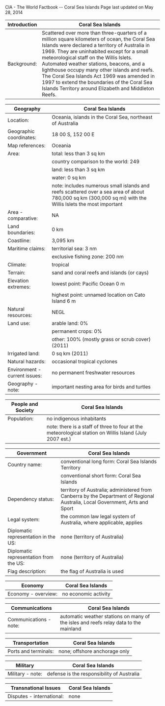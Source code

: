 CIA - The World Factbook -- Coral Sea Islands
Page last updated on May 28, 2014 

| Introduction | Coral Sea Islands |
| --- | --- |
| Background: | Scattered over more than three-quarters of a million square kilometers of ocean, the Coral Sea Islands were declared a territory of Australia in 1969. They are uninhabited except for a small meteorological staff on the Willis Islets. Automated weather stations, beacons, and a lighthouse occupy many other islands and reefs. The Coral Sea Islands Act 1969 was amended in 1997 to extend the boundaries of the Coral Sea Islands Territory around Elizabeth and Middleton Reefs. |

| Geography | Coral Sea Islands |
| --- | --- |
| Location: | Oceania, islands in the Coral Sea, northeast of Australia |
| Geographic coordinates: | 18 00 S, 152 00 E |
| Map references: | Oceania |
| Area: | total: less than 3 sq km |
| | country comparison to the world:   249 |
| | land: less than 3 sq km |
| | water: 0 sq km |
| | note: includes numerous small islands and reefs scattered over a sea area of about 780,000 sq km (300,000 sq mi) with the Willis Islets the most important |
| Area - comparative: | NA |
| Land boundaries: | 0 km |
| Coastline: | 3,095 km |
| Maritime claims: | territorial sea: 3 nm |
| | exclusive fishing zone: 200 nm |
| Climate: | tropical |
| Terrain: | sand and coral reefs and islands (or cays) |
| Elevation extremes: | lowest point: Pacific Ocean 0 m |
| | highest point: unnamed location on Cato Island 6 m |
| Natural resources: | NEGL |
| Land use: | arable land: 0% |
| | permanent crops: 0% |
| | other: 100% (mostly grass or scrub cover) (2011) |
| Irrigated land: | 0 sq km (2011) |
| Natural hazards: | occasional tropical cyclones |
| Environment - current issues: | no permanent freshwater resources |
| Geography - note: | important nesting area for birds and turtles |

| People and Society | Coral Sea Islands |
| --- | --- |
| Population: | no indigenous inhabitants |
| | note: there is a staff of three to four at the meteorological station on Willis Island (July 2007 est.) |

| Government | Coral Sea Islands |
| --- | --- |
| Country name: | conventional long form: Coral Sea Islands Territory |
| | conventional short form: Coral Sea Islands |
| Dependency status: | territory of Australia; administered from Canberra by the Department of Regional Australia, Local Government, Arts and Sport |
| Legal system: | the common law legal system of Australia, where applicable, applies |
| Diplomatic representation in the US: | none (territory of Australia) |
| Diplomatic representation from the US: | none (territory of Australia) |
| Flag description: | the flag of Australia is used |

| Economy | Coral Sea Islands |
| --- | --- |
| Economy - overview: | no economic activity |

| Communications | Coral Sea Islands |
| --- | --- |
| Communications - note: | automatic weather stations on many of the isles and reefs relay data to the mainland |

| Transportation | Coral Sea Islands |
| --- | --- |
| Ports and terminals: | none; offshore anchorage only |

| Military | Coral Sea Islands |
| --- | --- |
| Military - note: | defense is the responsibility of Australia |

| Transnational Issues | Coral Sea Islands |
| --- | --- |
| Disputes - international: | none |


